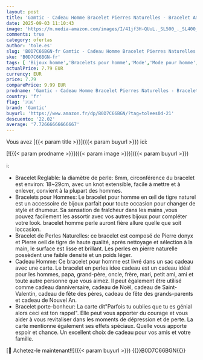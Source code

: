 ```yaml
---
layout: post
title: 'Gamtic - Cadeau Homme Bracelet Pierres Naturelles - Bracelet Amitié Porte-bonheur Bijoux Homme Cadeau Anniversaire Saint-Valentin Noël Fête des Pères  Tous '
date: 2025-09-03 11:10:43
image: 'https://m.media-amazon.com/images/I/41jf3H-QUuL._SL500_._SL400_.jpg'
comments: true
category: ofertas
author: 'tole.es'
slug: 'B0D7C66BGN-fr Gamtic - Cadeau Homme Bracelet Pierres Naturelles -...'
sku: 'B0D7C66BGN-fr'
tags: [ 'Bijoux homme','Bracelets pour homme','Mode','Mode pour homme','gamtic','🇫🇷', ]
actualPrice: 7.79 EUR
currency: EUR
price: 7.79
comparePrice: 9.99 EUR
prodname: 'Gamtic - Cadeau Homme Bracelet Pierres Naturelles - Bracelet Amitié Porte-bonheur Bijoux Homme Cadeau Anniversaire Saint-Valentin Noël Fête des Pères  Tous '
country: 'fr'
flag: '🇫🇷'
brand: 'Gamtic'
buyurl: 'https://www.amazon.fr/dp/B0D7C66BGN/?tag=tolees0d-21'
descuento: '22.02'
average: '7.72666666666667'
---
```


Vous avez [{{< param title >}}]({{< param buyurl >}}) ici:

[![{{< param prodname >}}]({{< param image >}})]({{< param buyurl >}})

ℹ️:

- Bracelet Reglable: la diamètre de perle: 8mm, circonférence du bracelet est environ: 18~29cm, avec un knot extensible, facile à mettre et à enlever, convient à la plupart des hommes.
- Bracelets pour Hommes: Le bracelet pour homme en œil de tigre naturel est un accessoire de bijoux parfait pour toute occasion pour changer de style et dhumeur. Sa sensation de fraîcheur dans les mains ,vous pouvez facilement les assortir avec vos autres bijoux pour compléter votre look. bracelet homme perle auront fière allure quelle que soit loccasion.
- Bracelet de Perles Naturelles: ce bracelet est composé de Pierre donyx et Pierre oeil de tigre de haute qualité, après nettoyage et sélection à la main, le surface est lisse et brillant. Les perles en pierre naturelle possèdent une faible densité et un poids léger.
- Cadeau Homme: Ce bracelet pour homme est livré dans un sac cadeau avec une carte. Le bracelet en perles idee cadeau est un cadeau idéal pour les hommes, papa, grand-père, oncle, frère, mari, petit ami, ami et toute autre personne que vous aimez. Il peut également être utilisé comme cadeau danniversaire, cadeau de Noël, cadeau de Saint-Valentin, cadeau de fête des pères, cadeau de fête des grands-parents et cadeau de Nouvel An.
- Bracelet porte-bonheur: La carte dit"Parfois tu oublies que tu es génial alors ceci est ton rappel". Elle peut vous apporter du courage et vous aider à vous revitaliser dans les moments de dépression et de perte. La carte mentionne également ses effets spéciaux. Quelle vous apporte espoir et chance. Un excellent choix de cadeau pour vos amis et votre famille.

[🛒 Achetez-le maintenant!!]({{< param buyurl >}})
{{<world>}}B0D7C66BGN{{</world>}}
